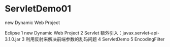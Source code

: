 # ServletDemo01
new Dynamic Web Project

Eclipse 
1 new Dynamic Web Project
2 Servlet
额外引入：javax.servlet-api-3.1.0.jar
3 利用反射来解决前端参数的乱码问题
4 ServletDemo
5 EncodingFilter
